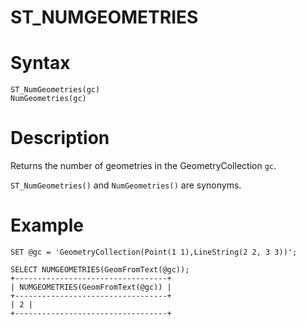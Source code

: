# ST_NUMGEOMETRIES

#

# Syntax

```
ST_NumGeometries(gc)
NumGeometries(gc)
```

#

# Description

Returns the number of geometries in the GeometryCollection `gc`.

`ST_NumGeometries()` and `NumGeometries()` are synonyms.

#

# Example

```
SET @gc = 'GeometryCollection(Point(1 1),LineString(2 2, 3 3))';

SELECT NUMGEOMETRIES(GeomFromText(@gc));
+----------------------------------+
| NUMGEOMETRIES(GeomFromText(@gc)) |
+----------------------------------+
| 2 |
+----------------------------------+
```